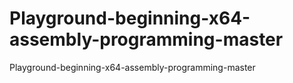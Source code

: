 # Playground-beginning-x64-assembly-programming-master
Playground-beginning-x64-assembly-programming-master
